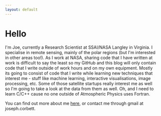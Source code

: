 ```yaml
---
layout: default
---
```


# Hello

I'm Joe, currently a Research Scientist at SSAI/NASA Langley in Virginia.  I specialise in remote sensing, mainly of the polar regions (but I'm interested in other areas too!).  As I work at NASA, sharing code that I have written at work is difficult to say the least so my GitHub and this blog will only contain code that I write outside of work hours and on my own equipment.  Mostly its going to consist of code that I write while learning new techniques that interest me - stuff like machine learning, interactive visualisations, image processing, etc.  Some of those satellite startups really interest me as well so I'm going to take a look at the data from them as well.  Oh, and I need to learn C/C++ cause no one outside of Atmospheric Physics uses Fortran.

You can find out more about me [here](./about.md), or contact me through gmail at joseph.corbett.
